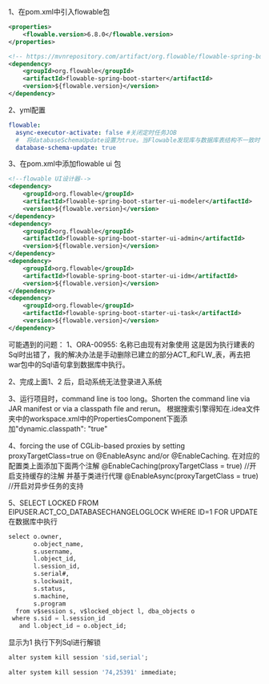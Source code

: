 1、在pom.xml中引入flowable包

```xml
<properties>  
    <flowable.version>6.8.0</flowable.version>  
</properties>

<!-- https://mvnrepository.com/artifact/org.flowable/flowable-spring-boot-starter -->  
<dependency>  
    <groupId>org.flowable</groupId>  
    <artifactId>flowable-spring-boot-starter</artifactId>  
    <version>${flowable.version}</version>  
</dependency>
```

2、yml配置

```yaml
flowable:  
  async-executor-activate: false #关闭定时任务JOB  
  #  将databaseSchemaUpdate设置为true。当Flowable发现库与数据库表结构不一致时，会自动将数据库表结构升级至新版本。  
  database-schema-update: true
```

3、在pom.xml中添加flowable ui 包

```xml
<!--flowable UI设计器-->  
<dependency>  
    <groupId>org.flowable</groupId>  
    <artifactId>flowable-spring-boot-starter-ui-modeler</artifactId>  
    <version>${flowable.version}</version>  
</dependency>  
<dependency>  
    <groupId>org.flowable</groupId>  
    <artifactId>flowable-spring-boot-starter-ui-admin</artifactId>  
    <version>${flowable.version}</version>  
</dependency>  
<dependency>  
    <groupId>org.flowable</groupId>  
    <artifactId>flowable-spring-boot-starter-ui-idm</artifactId>  
    <version>${flowable.version}</version>  
</dependency>  
<dependency>  
    <groupId>org.flowable</groupId>  
    <artifactId>flowable-spring-boot-starter-ui-task</artifactId>  
    <version>${flowable.version}</version>  
</dependency>
```









可能遇到的问题：
1、ORA-00955: 名称已由现有对象使用
这是因为执行建表的Sql时出错了，我的解决办法是手动删除已建立的部分ACT_和FLW_表，再去把war包中的Sql语句拿到数据库中执行。

2、完成上面1、2 后，启动系统无法登录进入系统


3、运行项目时，command line is too long。Shorten the command line via JAR manifest or via a classpath file and rerun。
根据搜索引擎得知在.idea文件夹中的workspace.xml中的PropertiesComponent下面添加"dynamic.classpath": "true"

4、forcing the use of CGLib-based proxies by setting proxyTargetClass=true on @EnableAsync and/or @EnableCaching.
在对应的配置类上面添加下面两个注解
@EnableCaching(proxyTargetClass = true) //开启支持缓存的注解 并基于类进行代理
@EnableAsync(proxyTargetClass = true) //开启对异步任务的支持 

5、SELECT LOCKED FROM EIPUSER.ACT_CO_DATABASECHANGELOGLOCK WHERE ID=1 FOR UPDATE
在数据库中执行

```sql
select o.owner,  
       o.object_name,  
       s.username,  
       l.object_id,  
       l.session_id,  
       s.serial#,  
       s.lockwait,  
       s.status,  
       s.machine,  
       s.program  
  from v$session s, v$locked_object l, dba_objects o  
 where s.sid = l.session_id  
   and l.object_id = o.object_id;
```

显示为1
执行下列Sql进行解锁

```sql
alter system kill session 'sid,serial';  
  
alter system kill session '74,25391' immediate;
```
